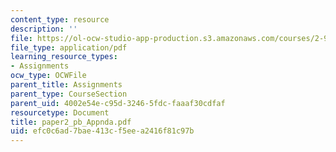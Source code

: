 ```yaml
---
content_type: resource
description: ''
file: https://ol-ocw-studio-app-production.s3.amazonaws.com/courses/2-964-economics-of-marine-transportation-industries-fall-2006/efc0c6ad7bae413cf5eea2416f81c97b_paper2_pb_Appnda.pdf
file_type: application/pdf
learning_resource_types:
- Assignments
ocw_type: OCWFile
parent_title: Assignments
parent_type: CourseSection
parent_uid: 4002e54e-c95d-3246-5fdc-faaaf30cdfaf
resourcetype: Document
title: paper2_pb_Appnda.pdf
uid: efc0c6ad-7bae-413c-f5ee-a2416f81c97b
---
```


